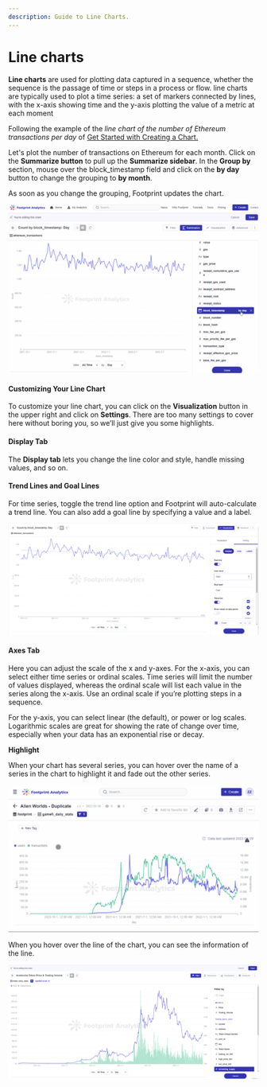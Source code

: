 ```yaml
---
description: Guide to Line Charts.
---
```


# Line charts

**Line charts** are used for plotting data captured in a sequence, whether the sequence is the passage of time or steps in a process or flow. line charts are typically used to plot a time series: a set of markers connected by lines, with the x-axis showing time and the y-axis plotting the value of a metric at each moment

Following the example of the _line chart of the number of Ethereum transactions per day_ of [Get Started with Creating a Chart.](../tutorial/get-started-with-creating-a-chart.md)

Let's plot the number of transactions on Ethereum for each month. Click on the **Summarize button** to pull up the **Summarize sidebar**. In the **Group by** section, mouse over the block\_timestamp field and click on the **by day** button to change the grouping to **by month**.

As soon as you change the grouping, Footprint updates the chart.

![](<../../.gitbook/assets/0 (3) (1)>)

#### **Customizing Your Line Chart** <a href="#_9o63tr9edzo7" id="_9o63tr9edzo7"></a>

To customize your line chart, you can click on the **Visualization** button in the upper right and click on **Settings**. There are too many settings to cover here without boring you, so we’ll just give you some highlights.

#### **Display Tab** <a href="#_md8pqnn8ct5p" id="_md8pqnn8ct5p"></a>

The **Display tab** lets you change the line color and style, handle missing values, and so on.

#### **Trend Lines and Goal Lines** <a href="#_frojpzmlvfv2" id="_frojpzmlvfv2"></a>

For time series, toggle the trend line option and Footprint will auto-calculate a trend line. You can also add a goal line by specifying a value and a label.

![](<../../.gitbook/assets/1 (3)>)

#### **Axes Tab**

Here you can adjust the scale of the x and y-axes. For the x-axis, you can select either time series or ordinal scales. Time series will limit the number of values displayed, whereas the ordinal scale will list each value in the series along the x-axis. Use an ordinal scale if you’re plotting steps in a sequence.

For the y-axis, you can select linear (the default), or power or log scales. Logarithmic scales are great for showing the rate of change over time, especially when your data has an exponential rise or decay.

**Highlight**

When your chart has several series, you can hover over the name of a series in the chart to highlight it and fade out the other series.

![](<../../.gitbook/assets/2 (1)>)

When you hover over the line of the chart, you can see the information of the line.

![](<../../.gitbook/assets/3 (2)>)

